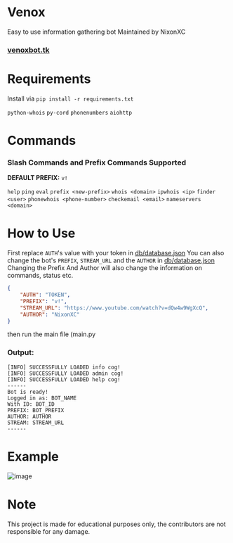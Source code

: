 # Venox

Easy to use information gathering bot
Maintained by NixonXC<br>
<h3><a href="https://venoxbot.tk/">venoxbot.tk</a></h3>

# Requirements

Install via `pip install -r requirements.txt`

`python-whois`
`py-cord`
`phonenumbers`
`aiohttp`

# Commands

<h3>Slash Commands and Prefix Commands Supported </h3>

**DEFAULT PREFIX:** `v!`

`help` `ping` `eval` `prefix <new-prefix>` `whois <domain>` `ipwhois <ip>` `finder <user>` `phonewhois <phone-number>` `checkemail <email>` `nameservers <domain>`

# How to Use

First replace `AUTH`'s value with your token in <a href="https://github.com/NixonXC/Veno/blob/main/db/database.json">db/database.json<a>
You can also change the bot's `PREFIX`,  `STREAM_URL` and the `AUTHOR` in <a href="https://github.com/NixonXC/Veno/blob/main/db/database.json">db/database.json<a> Changing the Prefix And Author will also change the information on commands, status etc.

```json
{
    "AUTH": "TOKEN",
    "PREFIX": "v!",
    "STREAM_URL": "https://www.youtube.com/watch?v=dQw4w9WgXcQ",
    "AUTHOR": "NixonXC"
}
```

then run the main file (main.py

<h3>Output:</h3>
    
```
[INFO] SUCCESSFULLY LOADED info cog!
[INFO] SUCCESSFULLY LOADED admin cog!
[INFO] SUCCESSFULLY LOADED help cog!
------
Bot is ready!
Logged in as: BOT_NAME
With ID: BOT_ID
PREFIX: BOT_PREFIX
AUTHOR: AUTHOR
STREAM: STREAM_URL
------
```

# Example

![image](https://user-images.githubusercontent.com/81410474/173798814-093d0988-f793-4155-bc32-3632e5d4112b.png)

# Note

This project is made for educational purposes only, the contributors are not responsible for any damage.
